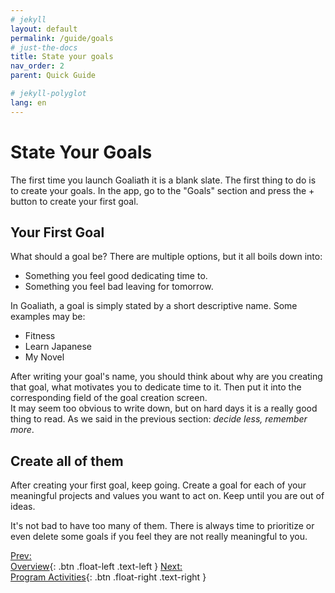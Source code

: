 ```yaml
---
# jekyll
layout: default
permalink: /guide/goals
# just-the-docs
title: State your goals
nav_order: 2
parent: Quick Guide

# jekyll-polyglot
lang: en
---
```

# State Your Goals
The first time you launch Goaliath it is a blank slate. The first thing to do is to create your goals. In the app, go to the "Goals" section and press the + button to create your first goal. 

## Your First Goal
What should a goal be? There are multiple options, but it all boils down into:
- Something you feel good dedicating time to.  
- Something you feel bad leaving for tomorrow.
  
In Goaliath, a goal is simply stated by a short descriptive name. Some examples may be:
- Fitness
- Learn Japanese
- My Novel

After writing your goal's name, you should think about why are you creating that goal, what motivates you to dedicate time to it. Then put it into the corresponding field of the goal creation screen.<br>
It may seem too obvious to write down, but on hard days it is a really good thing to read. As we said in the previous section: *decide less, remember more*.

## Create all of them
After creating your first goal, keep going. Create a goal for each of your meaningful projects and values you want to act on. Keep until you are out of ideas. 

It's not bad to have too many of them. There is always time to prioritize or even delete some goals if you feel they are not really meaningful to you.

[Prev:<br/>Overview](/guide/overview){: .btn .float-left .text-left }
[Next:<br/>Program Activities](/guide/activities){: .btn .float-right .text-right }
<br/><br/>

